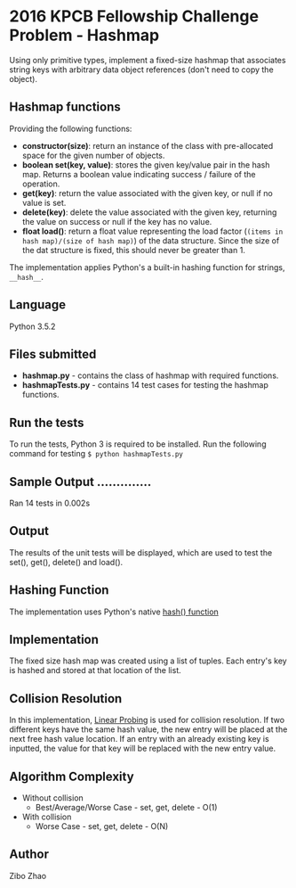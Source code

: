 # 2016 KPCB Fellowship Challenge Problem - Hashmap
Using only primitive types, implement a fixed-size hashmap that associates string keys with arbitrary data object references (don't need to copy the object). 

## Hashmap functions
Providing the following functions:
* **constructor(size)**: return an instance of the class with pre-allocated space for the given number of objects.
* **boolean set(key, value)**: stores the given key/value pair in the hash map. Returns a boolean value indicating success / failure of the operation.
* **get(key)**: return the value associated with the given key, or null if no value is set.
* **delete(key)**: delete the value associated with the given key, returning the value on success or null if the key has no value.
* **float load()**: return a float value representing the load factor (`(items in hash map)/(size of hash map)`) of the data structure. Since the size of the dat structure is fixed, this should never be greater than 1.

The implementation applies Python's a built-in hashing function for strings, `__hash__`.

## Language
Python 3.5.2

## Files submitted
* **hashmap.py** - contains the class of hashmap with required functions.
* **hashmapTests.py** - contains 14 test cases for testing the hashmap functions.

## Run the tests

To run the tests, Python 3 is required to be installed. Run the following command for testing
`$ python hashmapTests.py`

Sample Output
..............
----------------------------------------------------------------------
Ran 14 tests in 0.002s


## Output

The results of the unit tests will be displayed, which are used to test the set(), get(), delete() and load().

## Hashing Function

The implementation uses Python's native [hash() function](https://docs.python.org/2/library/functions.html#hash)

## Implementation

The fixed size hash map was created using a list of tuples. Each entry's 
key is hashed and stored at that location of the list.

## Collision Resolution

In this implementation, [Linear Probing](https://en.wikipedia.org/wiki/Linear_probing) is used for collision resolution.
If two different keys have the same hash value, the new entry will be
placed at the next free hash value location. If an entry with an already
existing key is inputted, the value for that key will be replaced with the new entry value.

## Algorithm Complexity

* Without collision
	* Best/Average/Worse Case - set, get, delete - O(1)
* With collision
	* Worse Case - set, get, delete  - O(N)

## Author
Zibo Zhao
